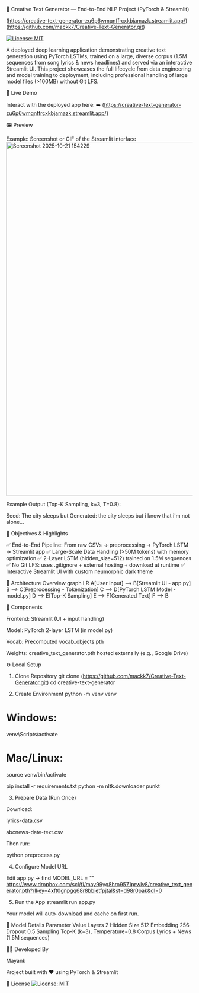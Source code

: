 🎨 Creative Text Generator — End-to-End NLP Project (PyTorch & Streamlit)

(https://creative-text-generator-zu6p6wmqnffrcxkbjamazk.streamlit.app/) 
(https://github.com/mackk7/Creative-Text-Generator.git)

[![License: MIT](https://img.shields.io/badge/License-MIT-green.svg)](LICENSE)



A deployed deep learning application demonstrating creative text generation using PyTorch LSTMs, trained on a large, diverse corpus (1.5M sequences from song lyrics & news headlines) and served via an interactive Streamlit UI.
This project showcases the full lifecycle from data engineering and model training to deployment, including professional handling of large model files (>100MB) without Git LFS.

🚀 Live Demo

Interact with the deployed app here:
➡️ (https://creative-text-generator-zu6p6wmqnffrcxkbjamazk.streamlit.app/)

🖼️ Preview

Example: Screenshot or GIF of the Streamlit interface
<img width="1851" height="955" alt="Screenshot 2025-10-21 154229" src="https://github.com/user-attachments/assets/3eef7332-079b-4bc0-8343-b507cf73b9af" />


Example Output (Top-K Sampling, k=3, T=0.8):

Seed: The city sleeps but
Generated: the city sleeps but i know that i'm not alone...

🎯 Objectives & Highlights

✅ End-to-End Pipeline: From raw CSVs → preprocessing → PyTorch LSTM → Streamlit app
✅ Large-Scale Data Handling (>50M tokens) with memory optimization
✅ 2-Layer LSTM (hidden_size=512) trained on 1.5M sequences
✅ No Git LFS: uses .gitignore + external hosting + download at runtime
✅ Interactive Streamlit UI with custom neumorphic dark theme

🧱 Architecture Overview
graph LR
    A[User Input] --> B[Streamlit UI - app.py]
    B --> C[Preprocessing - Tokenization]
    C --> D[PyTorch LSTM Model - model.py]
    D --> E[Top-K Sampling]
    E --> F[Generated Text]
    F --> B


🧩 Components

Frontend: Streamlit (UI + input handling)

Model: PyTorch 2-layer LSTM (in model.py)

Vocab: Precomputed vocab_objects.pth

Weights: creative_text_generator.pth hosted externally (e.g., Google Drive)

⚙️ Local Setup
1. Clone Repository
git clone (https://github.com/mackk7/Creative-Text-Generator.git)
cd creative-text-generator

2. Create Environment
python -m venv venv
# Windows:
venv\Scripts\activate
# Mac/Linux:
source venv/bin/activate

pip install -r requirements.txt
python -m nltk.downloader punkt

3. Prepare Data (Run Once)

Download:

lyrics-data.csv

abcnews-date-text.csv

Then run:

python preprocess.py

4. Configure Model URL

Edit app.py → find MODEL_URL = ""
https://www.dropbox.com/scl/fi/may99yg8hro9571prwlv8/creative_text_generator.pth?rlkey=4xft0gnpgq68r8bbietfpjtal&st=d98r0pak&dl=0

5. Run the App
streamlit run app.py


Your model will auto-download and cache on first run.

🧠 Model Details
Parameter	Value
Layers	2
Hidden Size	512
Embedding	256
Dropout	0.5
Sampling	Top-K (k=3), Temperature=0.8
Corpus	Lyrics + News (1.5M sequences)

👨‍💻 Developed By

Mayank

Project built with ❤️ using PyTorch & Streamlit

🪪 License
[![License: MIT](https://img.shields.io/badge/License-MIT-green.svg)](LICENSE)



